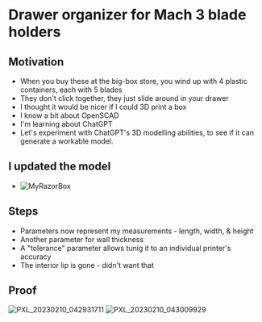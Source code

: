 # Drawer organizer for Mach 3 blade holders

## Motivation

* When you buy these at the big-box store, you wind up with 4 plastic containers, each with 5 blades
* They don't click together, they just slide around in your drawer
* I thought it would be nicer if I could 3D print a box
* I know a bit about OpenSCAD
* I'm learning about ChatGPT
* Let's experiment with ChatGPT's 3D modelling abilities, to see if it can generate a workable model.

## I updated the model

* ![MyRazorBox](https://user-images.githubusercontent.com/3227828/218000080-215b86a5-655d-41bb-9664-acd5ed501bf0.png)

## Steps

* Parameters now represent my measurements - length, width, & height
* Another parameter for wall thickness
* A "tolerance" parameter allows tunig it to an individual printer's accuracy
* The interior lip is gone - didn't want that

## Proof

![PXL_20230210_042931711](https://user-images.githubusercontent.com/3227828/218001492-ae43f79b-30b0-4eca-b0ec-810ae6fd43ff.jpg)
![PXL_20230210_043009929](https://user-images.githubusercontent.com/3227828/218001475-c51c1e93-e5bf-483b-bff4-f6146eb1700f.jpg)

